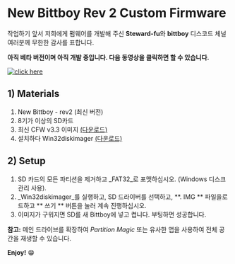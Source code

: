 # New Bittboy Rev 2 Custom Firmware

작업하기 앞서 저희에게 펌웨어를 개발해 주신 **Steward-fu**와 **bittboy** 디스코드 체널 여러분께 무한한 감사를 표합니다.

**아직 베타 버전이며 아직 개발 중입니다. 다음 동영상을 클릭하면 할 수 있습니다.**

[![click here](https://i.imgur.com/H13STVz.png)](https://youtu.be/i62_J6SAN9s)

## 1) Materials
1. New Bittboy - rev2 (최신 버전)
2. 8기가 이상의 SD카드
3. 최신 CFW v3.3 이미지 [(다운로드)](https://drive.google.com/file/d/1TTQwFpdNmsGpmq51GZnxjaRzXH_7a1QZ/view?usp=sharing)
4. 설치하다 Win32diskimager [(다운로드)](https://sourceforge.net/projects/win32diskimager)

## 2) Setup
1. SD 카드의 모든 파티션을 제거하고 _FAT32_로 포맷하십시오. (Windows 디스크 관리 사용).
2. _Win32diskimager_를 실행하고, SD 드라이버를 선택하고, **. IMG ** 파일을로드하고 ** 쓰기 ** 버튼을 눌러 계속 진행하십시오.
3. 이미지가 구워지면 SD를 새 Bittboy에 넣고 켭니다. 부팅하면 성공합니다.

**참고:** 메인 드라이브를 확장하여 _Partition Magic_ 또는 유사한 앱을 사용하여 전체 공간을 재생할 수 있습니다.

**Enjoy!** :grin:
